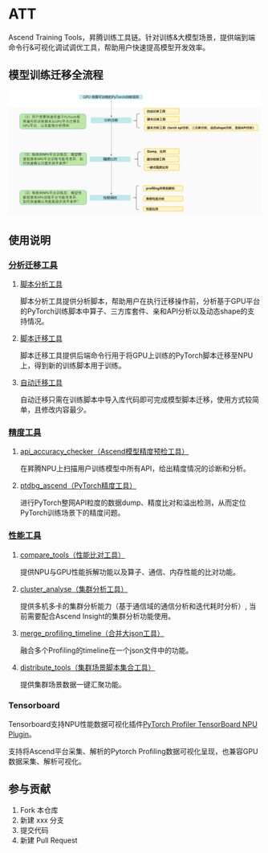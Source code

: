 # ATT

Ascend Training Tools，昇腾训练工具链。针对训练&大模型场景，提供端到端命令行&可视化调试调优工具，帮助用户快速提高模型开发效率。

## 模型训练迁移全流程
![输入图片说明](debug/resources/model_training_migration_process.png)

## 使用说明

### [分析迁移工具](https://gitee.com/ascend/att/wikis/%E5%B7%A5%E5%85%B7%E4%BB%8B%E7%BB%8D/%E5%88%86%E6%9E%90%E8%BF%81%E7%A7%BB%E5%B7%A5%E5%85%B7/%E5%88%86%E6%9E%90%E8%BF%81%E7%A7%BB%E5%B7%A5%E5%85%B7%E4%BB%8B%E7%BB%8D)

1. [脚本分析工具](https://gitee.com/ascend/att/wikis/%E5%B7%A5%E5%85%B7%E4%BB%8B%E7%BB%8D/%E5%88%86%E6%9E%90%E8%BF%81%E7%A7%BB%E5%B7%A5%E5%85%B7/%E8%84%9A%E6%9C%AC%E5%88%86%E6%9E%90%E5%B7%A5%E5%85%B7)

   脚本分析工具提供分析脚本，帮助用户在执行迁移操作前，分析基于GPU平台的PyTorch训练脚本中算子、三方库套件、亲和API分析以及动态shape的支持情况。

2. [脚本迁移工具](https://gitee.com/ascend/att/wikis/%E5%B7%A5%E5%85%B7%E4%BB%8B%E7%BB%8D/%E5%88%86%E6%9E%90%E8%BF%81%E7%A7%BB%E5%B7%A5%E5%85%B7/%E8%84%9A%E6%9C%AC%E8%BF%81%E7%A7%BB%E5%B7%A5%E5%85%B7%E4%BB%8B%E7%BB%8D)

   脚本迁移工具提供后端命令行用于将GPU上训练的PyTorch脚本迁移至NPU上，得到新的训练脚本用于训练。

3. [自动迁移工具](https://gitee.com/ascend/att/wikis/%E5%B7%A5%E5%85%B7%E4%BB%8B%E7%BB%8D/%E5%88%86%E6%9E%90%E8%BF%81%E7%A7%BB%E5%B7%A5%E5%85%B7/%E8%87%AA%E5%8A%A8%E8%BF%81%E7%A7%BB%E5%B7%A5%E5%85%B7)

   自动迁移只需在训练脚本中导入库代码即可完成模型脚本迁移，使用方式较简单，且修改内容最少。

### [精度工具](https://gitee.com/ascend/att/tree/master/debug/accuracy_tools)

1. [api_accuracy_checker（Ascend模型精度预检工具）](https://gitee.com/ascend/att/tree/master/debug/accuracy_tools/api_accuracy_checker)

   在昇腾NPU上扫描用户训练模型中所有API，给出精度情况的诊断和分析。

2. [ptdbg_ascend（PyTorch精度工具）](https://gitee.com/ascend/att/tree/master/debug/accuracy_tools/ptdbg_ascend)

   进行PyTorch整网API粒度的数据dump、精度比对和溢出检测，从而定位PyTorch训练场景下的精度问题。

### [性能工具](https://gitee.com/ascend/att/tree/master/profiler)

1. [compare_tools（性能比对工具）](https://gitee.com/ascend/att/tree/master/profiler/compare_tools)

   提供NPU与GPU性能拆解功能以及算子、通信、内存性能的比对功能。

2. [cluster_analyse（集群分析工具）](https://gitee.com/ascend/att/tree/master/profiler/cluster_analyse)

   提供多机多卡的集群分析能力（基于通信域的通信分析和迭代耗时分析）, 当前需要配合Ascend Insight的集群分析功能使用。

3. [merge_profiling_timeline（合并大json工具）](https://gitee.com/ascend/att/tree/master/profiler/merge_profiling_timeline)

   融合多个Profiling的timeline在一个json文件中的功能。

4. [distribute_tools（集群场景脚本集合工具）](https://gitee.com/ascend/att/tree/master/profiler/distribute_tools)

   提供集群场景数据一键汇聚功能。

### Tensorboard

Tensorboard支持NPU性能数据可视化插件[PyTorch Profiler TensorBoard NPU Plugin](https://gitee.com/ascend/att/tree/master/plugins/tensorboard-plugins/tb_plugin)。

支持将Ascend平台采集、解析的Pytorch Profiling数据可视化呈现，也兼容GPU数据采集、解析可视化。

##  参与贡献

1. Fork 本仓库
2. 新建 xxx 分支
3. 提交代码
4. 新建 Pull Request
